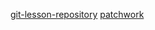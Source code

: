 [git-lesson-repository](https://github.com/boldizsar4/greenfox)
[patchwork](https://github.com/boldizsar4/patchwork)


